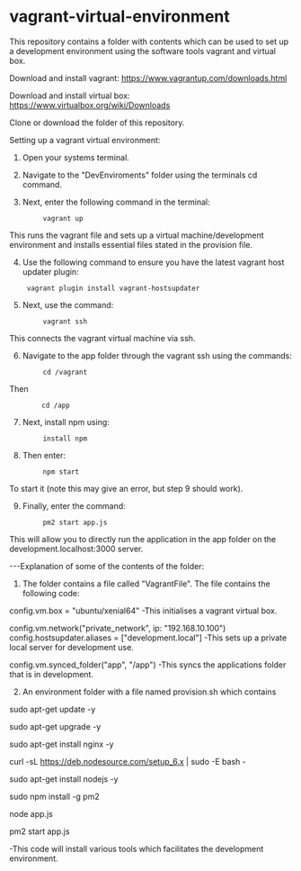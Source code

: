 # vagrant-virtual-environment

This repository contains a folder with contents which can be used to set up a development environment using the software tools vagrant and virtual box.


Download and install vagrant:
https://www.vagrantup.com/downloads.html

Download and install virtual box:
https://www.virtualbox.org/wiki/Downloads

Clone or download the folder of this repository.


Setting up a vagrant virtual environment:

1) Open your systems terminal.

2) Navigate to the "DevEnviroments" folder using the terminals cd command.

3) Next, enter the following command in the terminal: 
		
			vagrant up

This runs the vagrant file and sets up a virtual machine/development environment and installs essential files stated in the provision file.

4) Use the following command to ensure you have the latest vagrant host updater plugin:
		
		vagrant plugin install vagrant-hostsupdater 

5) Next, use the command:
			
			vagrant ssh

This connects the vagrant virtual machine via ssh.

6) Navigate to the app folder through the vagrant ssh using the commands:

			cd /vagrant
Then

			cd /app
			
7) Next, install npm using:

			install npm
8) Then enter:

			npm start
To start it (note this may give an error, but step 9 should work).

9) Finally, enter the command:

			pm2 start app.js
			
This will allow you to directly run the application in the app folder on the development.localhost:3000 server.




---Explanation of some of the contents of the folder:
1) The folder contains a file called "VagrantFile".
The file contains the following code:

config.vm.box = "ubuntu/xenial64"
-This initialises a vagrant virtual box.

 
config.vm.network("private_network", ip: "192.168.10.100")
config.hostsupdater.aliases = ["development.local"]
-This sets up a private local server for development use. 

config.vm.synced_folder("app", "/app")
-This syncs the applications folder that is in development.


2) An environment folder with a file named provision.sh which contains

sudo apt-get update -y

sudo apt-get upgrade -y

sudo apt-get install nginx -y

curl -sL https://deb.nodesource.com/setup_6.x | sudo -E bash -

sudo apt-get install nodejs -y

sudo npm install -g pm2

node app.js

pm2 start app.js

-This code will install various tools which facilitates the development environment.
